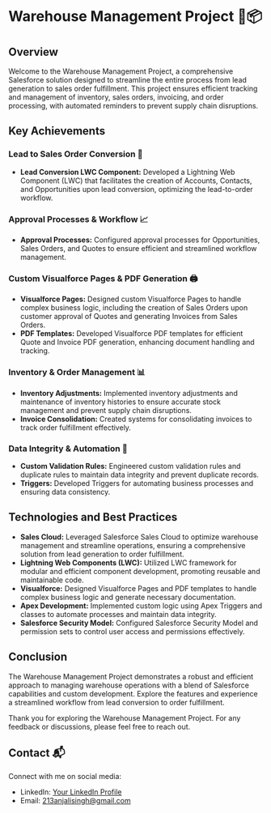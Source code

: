 # Warehouse Management Project 🚛📦

## Overview

Welcome to the Warehouse Management Project, a comprehensive Salesforce solution designed to streamline the entire process from lead generation to sales order fulfillment. This project ensures efficient tracking and management of inventory, sales orders, invoicing, and order processing, with automated reminders to prevent supply chain disruptions.

## Key Achievements

### Lead to Sales Order Conversion 🔄

- **Lead Conversion LWC Component:** Developed a Lightning Web Component (LWC) that facilitates the creation of Accounts, Contacts, and Opportunities upon lead conversion, optimizing the lead-to-order workflow.

### Approval Processes & Workflow 📈

- **Approval Processes:** Configured approval processes for Opportunities, Sales Orders, and Quotes to ensure efficient and streamlined workflow management.

### Custom Visualforce Pages & PDF Generation 🖨️

- **Visualforce Pages:** Designed custom Visualforce Pages to handle complex business logic, including the creation of Sales Orders upon customer approval of Quotes and generating Invoices from Sales Orders.
- **PDF Templates:** Developed Visualforce PDF templates for efficient Quote and Invoice PDF generation, enhancing document handling and tracking.

### Inventory & Order Management 📊

- **Inventory Adjustments:** Implemented inventory adjustments and maintenance of inventory histories to ensure accurate stock management and prevent supply chain disruptions.
- **Invoice Consolidation:** Created systems for consolidating invoices to track order fulfillment effectively.

### Data Integrity & Automation 🔧

- **Custom Validation Rules:** Engineered custom validation rules and duplicate rules to maintain data integrity and prevent duplicate records.
- **Triggers:** Developed Triggers for automating business processes and ensuring data consistency.

## Technologies and Best Practices

- **Sales Cloud:** Leveraged Salesforce Sales Cloud to optimize warehouse management and streamline operations, ensuring a comprehensive solution from lead generation to order fulfillment.
- **Lightning Web Components (LWC):** Utilized LWC framework for modular and efficient component development, promoting reusable and maintainable code.
- **Visualforce:** Designed Visualforce Pages and PDF templates to handle complex business logic and generate necessary documentation.
- **Apex Development:** Implemented custom logic using Apex Triggers and classes to automate processes and maintain data integrity.
- **Salesforce Security Model:** Configured Salesforce Security Model and permission sets to control user access and permissions effectively.

## Conclusion

The Warehouse Management Project demonstrates a robust and efficient approach to managing warehouse operations with a blend of Salesforce capabilities and custom development. Explore the features and experience a streamlined workflow from lead conversion to order fulfillment.

Thank you for exploring the Warehouse Management Project. For any feedback or discussions, please feel free to reach out.

## Contact 📬

Connect with me on social media:

- LinkedIn: [Your LinkedIn Profile](https://www.linkedin.com/in/anjalisingh15)
- Email: 213anjalisingh@gmail.com
